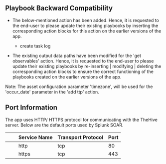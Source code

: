 ## Playbook Backward Compatibility

- The below-mentioned action has been added. Hence, it is requested to the end-user to please
  update their existing playbooks by inserting the corresponding action blocks for this action on
  the earlier versions of the app.

  - create task log

- The existing output data paths have been modified for the 'get observables' action. Hence, it is
  requested to the end-user to please update their existing playbooks by re-inserting | modifying
  | deleting the corresponding action blocks to ensure the correct functioning of the playbooks
  created on the earlier versions of the app.

Note: The asset configuration parameter 'timezone', will be used for the 'occur_date' parameter in
the 'add ttp' action.

## Port Information

The app uses HTTP/ HTTPS protocol for communicating with the TheHive server. Below are the default
ports used by Splunk SOAR.

|         Service Name | Transport Protocol | Port |
|----------------------|--------------------|------|
|         http | tcp | 80 |
|         https | tcp | 443 |
